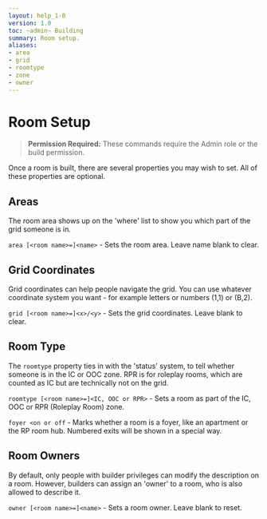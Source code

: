 ```yaml
---
layout: help_1-0
version: 1.0
toc: ~admin~ Building
summary: Room setup.
aliases:
- area
- grid
- roomtype
- zone
- owner
---
```

# Room Setup

> **Permission Required:** These commands require the Admin role or the build permission.

Once a room is built, there are several properties you may wish to set.  All of these properties are optional.

## Areas

The room area shows up on the 'where' list to show you which part of the grid someone is in.

`area [<room name>=]<name>` - Sets the room area.  Leave name blank to clear.

## Grid Coordinates

Grid coordinates can help people navigate the grid.  You can use whatever coordinate system you want - for example letters or numbers (1,1) or (B,2).

`grid [<room name>=]<x>/<y>` - Sets the grid coordinates.  Leave blank to clear.

## Room Type

The `roomtype` property ties in with the 'status' system, to tell whether someone is in the IC or OOC zone.  RPR is for roleplay rooms, which are counted as IC but are technically not on the grid.

`roomtype [<room name>=]<IC, OOC or RPR>` - Sets a room as part of the IC, OOC or RPR (Roleplay Room) zone.


`foyer <on or off` - Marks whether a room is a foyer, like an apartment or the
        RP room hub.  Numbered exits will be shown in a special way.

## Room Owners

By default, only people with builder privileges can modify the description on a room.  However, builders can assign an 'owner' to a room, who is also allowed to describe it.

`owner [<room name>=]<name>` - Sets a room owner.  Leave blank to reset.